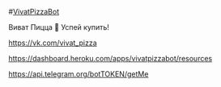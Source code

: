 #[VivatPizzaBot](https://telegram.me/VivatPizzaBot)

Виват Пицца 🍕 Успей купить!

https://vk.com/vivat_pizza

https://dashboard.heroku.com/apps/vivatpizzabot/resources

https://api.telegram.org/botTOKEN/getMe